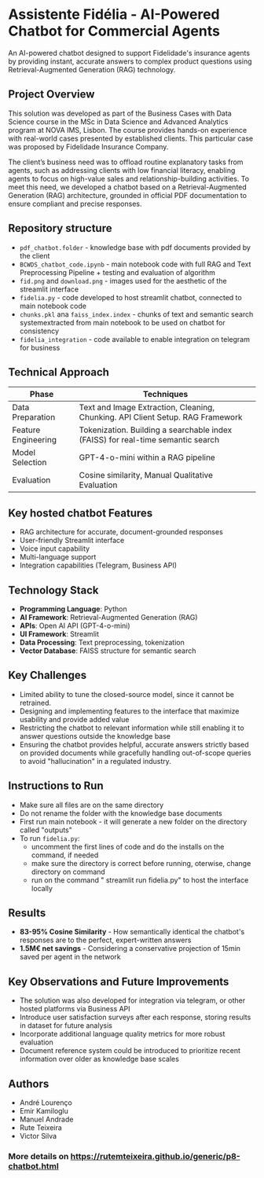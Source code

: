 # Assistente Fidélia - AI-Powered Chatbot for Commercial Agents

An AI-powered chatbot designed to support Fidelidade's insurance agents by providing instant, accurate answers to complex product questions using Retrieval-Augmented Generation (RAG) technology.

## Project Overview

This solution was developed as part of the Business Cases with Data Science course in the MSc in Data Science and Advanced Analytics program at NOVA IMS, Lisbon. The course provides hands-on experience with real-world cases presented by established clients. This particular case was proposed by Fidelidade Insurance Company. <br>

The client’s business need was to offload routine explanatory tasks from agents, such as addressing clients with low financial literacy, enabling agents to focus on high-value sales and relationship-building activities. To meet this need, we developed a chatbot based on a Retrieval-Augmented Generation (RAG) architecture, grounded in official PDF documentation to ensure compliant and precise responses.


## Repository structure
- `pdf_chatbot.folder` - knowledge base with pdf documents provided by the client
- `BCWDS_chatbot_code.ipynb` - main notebook code with full RAG and Text Preprocessing Pipeline + testing and evaluation of algorithm
- `fid.png` and `download.png` - images used for the aesthetic of the streamlit interface
- `fidelia.py` - code developed to host streamlit chatbot, connected to main notebook code
- `chunks.pkl` ana `faiss_index.index` - chunks of text and semantic search systemextracted from main notebook to be used on chatbot for consistency
- `fidelia_integration` - code available to enable integration on telegram for business

 
## Technical Approach

| Phase              |	          Techniques                                                           |
|--------------------|-------------------------------------------------------------------------------- |
|Data Preparation    | Text and Image Extraction, Cleaning, Chunking. API Client Setup. RAG Framework  |
|Feature Engineering | Tokenization. Building a searchable index (FAISS) for real-time semantic search |
|Model Selection     | GPT-4-o-mini within a RAG pipeline                                              |
|Evaluation	         | Cosine similarity, Manual Qualitative Evaluation                                |


## Key hosted chatbot Features

- RAG architecture for accurate, document-grounded responses
- User-friendly Streamlit interface
- Voice input capability
- Multi-language support
- Integration capabilities (Telegram, Business API)

## Technology Stack

- **Programming Language**: Python
- **AI Framework**: Retrieval-Augmented Generation (RAG)
- **APIs**: Open AI API (GPT-4-o-mini)
- **UI Framework**: Streamlit
- **Data Processing**: Text preprocessing, tokenization
- **Vector Database**: FAISS structure for semantic search
  

## Key Challenges
- Limited ability to tune the closed-source model, since it cannot be retrained.
- Designing and implementing features to the interface that maximize usability and provide added value
- Restricting the chatbot to relevant information while still enabling it to answer questions outside the knowledge base
- Ensuring the chatbot provides helpful, accurate answers strictly based on provided documents while gracefully handling out-of-scope queries to avoid "hallucination" in a regulated industry.


## Instructions to Run
- Make sure all files are on the same directory
- Do not rename the folder with the knowledge base documents
- First run main notebook - it will generate a new folder on the directory called "outputs"
- To run `fidelia.py`:
  - uncomment the first lines of code and do the installs on the command, if needed
  - make sure the directory is correct before running, oterwise, change directory on command
  - run on the command " streamlit run fidelia.py" to host the interface locally
 
## Results
- **83-95% Cosine Similarity** - How semantically identical the chatbot's responses are to the perfect, expert-written answers
- **1.5M€ net savings** - Considering a conservative projection of 15min saved per agent in the network

## Key Observations and Future Improvements
- The solution was also developed for integration via telegram, or other hosted platforms via Business API
- Introduce user satisfaction surveys after each response, storing results in dataset for future analysis
- Incorporate additional language quality metrics for more robust evaluation
- Document reference system could be introduced to prioritize recent information over older as knowledge base scales

## Authors
- André Lourenço
- Emir Kamiloglu
- Manuel Andrade
- Rute Teixeira
- Victor Silva

### More details on https://rutemteixeira.github.io/generic/p8-chatbot.html
